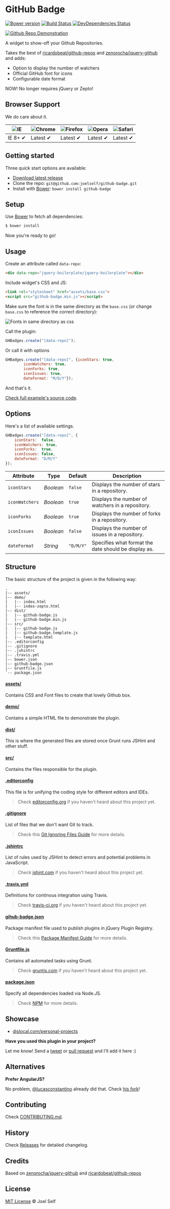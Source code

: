 # GitHub Badge

[![Bower version](http://img.shields.io/bower/v/github-badge.svg?style=flat)](http://bower.io/search/?q=github-badge)
[![Build Status](https://img.shields.io/travis/joelself/github-badge/master.svg?style=flat)](https://travis-ci.org/joelself/github-badge)
[![DevDependencies Status](http://img.shields.io/david/dev/joelself/github-badge.svg?style=flat)](https://david-dm.org/joelself/github-badge#info=devDependencies)

[![Github Repo Demonstration](https://raw.githubusercontent.com/joelself/github-badge/gh-pages/img/github-badge.png)](https://github.com/joelself/github-badge)

A widget to show-off your Github Repositories.

Takes the best of [ricardobeat/github-repos](https://github.com/ricardobeat/github-repos) and [zenorocha/jquery-github](https://github.com/zenorocha/jquery-github) and adds:

* Option to display the number of watchers
* Official GitHub font for icons
* Configurable date format

NOW! No longer requires jQuery or Zepto!

## Browser Support

We do care about it.

![IE](https://cloud.githubusercontent.com/assets/398893/3528325/20373e76-078e-11e4-8e3a-1cb86cf506f0.png) | ![Chrome](https://cloud.githubusercontent.com/assets/398893/3528328/23bc7bc4-078e-11e4-8752-ba2809bf5cce.png) | ![Firefox](https://cloud.githubusercontent.com/assets/398893/3528329/26283ab0-078e-11e4-84d4-db2cf1009953.png) | ![Opera](https://cloud.githubusercontent.com/assets/398893/3528330/27ec9fa8-078e-11e4-95cb-709fd11dac16.png) | ![Safari](https://cloud.githubusercontent.com/assets/398893/3528331/29df8618-078e-11e4-8e3e-ed8ac738693f.png)
--- | --- | --- | --- | --- |
IE 8+ ✔ | Latest ✔ | Latest ✔ | Latest ✔ | Latest ✔ |

## Getting started

Three quick start options are available:

* [Download latest release](https://github.com/joelself/github-badge/releases)
* Clone the repo: `git@github.com:joelself/github-badge.git`
* Install with [Bower](http://bower.io): `bower install github-badge`

## Setup

Use [Bower](http://bower.io) to fetch all dependencies:

```sh
$ bower install
```

Now you're ready to go!

## Usage

Create an attribute called `data-repo`:

```html
<div data-repo="jquery-boilerplate/jquery-boilerplate"></div>
```

Include widget's CSS and JS:

```html
<link rel="stylesheet" href="assets/base.css">
<script src="github-badge.min.js"></script>
```

Make sure the font is in the same directory as the ```base.css``` (or change ```base.css``` to reference the correct directory):

![Fonts in same directory as css](https://raw.githubusercontent.com/joelself/github-badge/gh-pages/img/font-dir.png)

Call the plugin:

```javascript
GHBadges.create("[data-repo]");
```

Or call it with options

```javascript
GHBadges.create("[data-repo]", {iconStars: true,
		iconWatchers: true,
		iconForks: true,
		iconIssues: true,
		dateFormat: "M/D/Y"});
```

And that's it.

[Check full example's source code](https://github.com/joelself/github-badge/blob/master/demo/index.html).

## Options

Here's a list of available settings.

```javascript
GHBadges.create("[data-repo]", {
	iconStars:  false,
	iconWatchers: true,
	iconForks:  true,
	iconIssues: false,
	dateFormat: "D/M/Y"
});
```

Attribute			| Type				| Default		| Description
---						| ---					| ---				| ---
`iconStars`		| *Boolean*		| `false`		| Displays the number of stars in a repository.
`iconWatchers`| *Boolean*		| `true`		| Displays the number of watchers in a repository.
`iconForks`		| *Boolean*		| `true`		| Displays the number of forks in a repository.
`iconIssues`	| *Boolean*		| `false`		| Displays the number of issues in a repository.
`dateFormat`	| *String*		| `"D/M/Y"`		| Specifies what format the date should be display as.

## Structure

The basic structure of the project is given in the following way:

```
.
|-- assets/
|-- demo/
|   |-- index.html
|   |-- index-zepto.html
|-- dist/
|   |-- github-badge.js
|   |-- github-badge.min.js
|-- src/
|   |-- github-badge.js
|   |-- github-badge.template.js
|   |-- template.html
|-- .editorconfig
|-- .gitignore
|-- .jshintrc
|-- .travis.yml
|-- bower.json
|-- github-badge.json
|-- Gruntfile.js
`-- package.json
```

#### [assets/](https://github.com/joelself/github-badge/tree/master/assets)

Contains CSS and Font files to create that lovely Github box.

#### [demo/](https://github.com/joelself/github-badgeb/tree/master/demo)

Contains a simple HTML file to demonstrate the plugin.

#### [dist/](https://github.com/joelself/github-badge/tree/master/dist)

This is where the generated files are stored once Grunt runs JSHint and other stuff.

#### [src/](https://github.com/joelself/github-badge/tree/master/src)

Contains the files responsible for the plugin.

#### [.editorconfig](https://github.com/joelself/github-badge/tree/master/.editorconfig)

This file is for unifying the coding style for different editors and IDEs.

> Check [editorconfig.org](http://editorconfig.org) if you haven't heard about this project yet.

#### [.gitignore](https://github.com/joelself/github-badge/tree/master/.gitignore)

List of files that we don't want Git to track.

> Check this [Git Ignoring Files Guide](https://help.github.com/articles/ignoring-files) for more details.

#### [.jshintrc](https://github.com/joelself/github-badge/tree/master/.jshintrc)

List of rules used by JSHint to detect errors and potential problems in JavaScript.

> Check [jshint.com](http://jshint.com/about/) if you haven't heard about this project yet.

#### [.travis.yml](https://github.com/joelself/github-badge/tree/master/.travis.yml)

Definitions for continous integration using Travis.

> Check [travis-ci.org](http://about.travis-ci.org/) if you haven't heard about this project yet.

#### [gihub-badge.json](https://github.com/joelself/github-badge/tree/master/github-badge.json)

Package manifest file used to publish plugins in jQuery Plugin Registry.

> Check this [Package Manifest Guide](http://plugins.jquery.com/docs/package-manifest/) for more details.

#### [Gruntfile.js](https://github.com/joelself/github-badge/tree/master/Gruntfile.js)

Contains all automated tasks using Grunt.

> Check [gruntjs.com](http://gruntjs.com) if you haven't heard about this project yet.

#### [package.json](https://github.com/joelself/github-badge/tree/master/package.json)

Specify all dependencies loaded via Node.JS.

> Check [NPM](https://npmjs.org/doc/json.html) for more details.

## Showcase

* [dislocal.com/personal-projects](http://dislocal.com/personal-projects/)

**Have you used this plugin in your project?**

Let me know! Send a [tweet](http://twitter.com/joelself) or [pull request](https://github.com/joelself/github-badge/pull/new/master) and I'll add it here :)

## Alternatives

**Prefer AngularJS?**

No problem, [@lucasconstantino](https://github.com/lucasconstantino) already did that. Check [his fork](https://github.com/lucasconstantino/angular-github-repo)!

## Contributing

Check [CONTRIBUTING.md](https://github.com/joelself/github-badge/blob/master/CONTRIBUTING.md).

## History

Check [Releases](https://github.com/joelself/github-badge/releases) for detailed changelog.

## Credits

Based on [zenorocha/jquery-github](https://github.com/zenorocha/jquery-github) and [ricardobeat/github-repos](https://github.com/ricardobeat/github-repos)

## License

[MIT License](http://joelself.mit-license.org) © Joel Self
